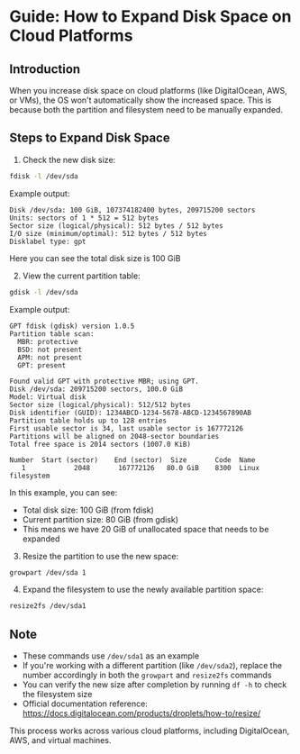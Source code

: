 # Guide: How to Expand Disk Space on Cloud Platforms

## Introduction
When you increase disk space on cloud platforms (like DigitalOcean, AWS, or VMs), the OS won't automatically show the increased space. This is because both the partition and filesystem need to be manually expanded.

## Steps to Expand Disk Space

1. Check the new disk size:
```bash
fdisk -l /dev/sda
```
Example output:
```
Disk /dev/sda: 100 GiB, 107374182400 bytes, 209715200 sectors
Units: sectors of 1 * 512 = 512 bytes
Sector size (logical/physical): 512 bytes / 512 bytes
I/O size (minimum/optimal): 512 bytes / 512 bytes
Disklabel type: gpt
```
Here you can see the total disk size is 100 GiB

2. View the current partition table:
```bash
gdisk -l /dev/sda
```
Example output:
```
GPT fdisk (gdisk) version 1.0.5
Partition table scan:
  MBR: protective
  BSD: not present
  APM: not present
  GPT: present

Found valid GPT with protective MBR; using GPT.
Disk /dev/sda: 209715200 sectors, 100.0 GiB
Model: Virtual disk    
Sector size (logical/physical): 512/512 bytes
Disk identifier (GUID): 1234ABCD-1234-5678-ABCD-1234567890AB
Partition table holds up to 128 entries
First usable sector is 34, last usable sector is 167772126
Partitions will be aligned on 2048-sector boundaries
Total free space is 2014 sectors (1007.0 KiB)

Number  Start (sector)    End (sector)  Size       Code  Name
   1            2048       167772126   80.0 GiB    8300  Linux filesystem
```
In this example, you can see:
- Total disk size: 100 GiB (from fdisk)
- Current partition size: 80 GiB (from gdisk)
- This means we have 20 GiB of unallocated space that needs to be expanded

3. Resize the partition to use the new space:
```bash
growpart /dev/sda 1
```

4. Expand the filesystem to use the newly available partition space:
```bash
resize2fs /dev/sda1
```

## Note
- These commands use `/dev/sda1` as an example
- If you're working with a different partition (like `/dev/sda2`), replace the number accordingly in both the `growpart` and `resize2fs` commands
- You can verify the new size after completion by running `df -h` to check the filesystem size
- Official documentation reference: https://docs.digitalocean.com/products/droplets/how-to/resize/

This process works across various cloud platforms, including DigitalOcean, AWS, and virtual machines.
